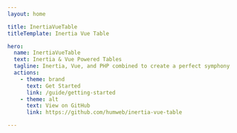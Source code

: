 ```yaml
---
layout: home

title: InertiaVueTable
titleTemplate: Inertia Vue Table 

hero:
  name: InertiaVueTable
  text: Inertia & Vue Powered Tables
  tagline: Inertia, Vue, and PHP combined to create a perfect symphony.
  actions:
    - theme: brand
      text: Get Started
      link: /guide/getting-started
    - theme: alt
      text: View on GitHub
      link: https://github.com/humweb/inertia-vue-table

---
```

